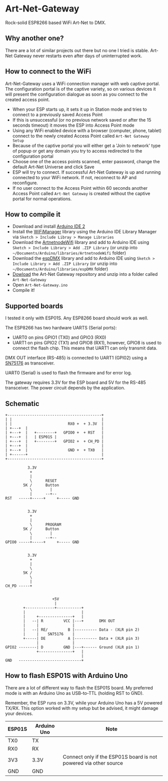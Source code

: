 # Art-Net-Gateway

Rock-solid ESP8266 based WiFi Art-Net to DMX. 

## Why another one?

There are a lot of similar projects out there but no one I tried is stable. Art-Net Gateway never restarts even after days of uninterrupted work.

## How to connect to the WiFi

Art-Net-Gateway uses a WiFi connection manager with web captive portal. The configuration portal is of the captive variety, so on various devices it will present the configuration dialogue as soon as you connect to the created access point.

- When your ESP starts up, it sets it up in Station mode and tries to connect to a previously saved Access Point
- If this is unsuccessful (or no previous network saved or after the 15 seconds timeout) it moves the ESP into Access Point mode
- Using any WiFi enabled device with a browser (computer, phone, tablet) connect to the newly created Access Point called `Art-Net Gateway Setup`
- Because of the captive portal you will either get a 'Join to network' type of popup or get any domain you try to access redirected to the configuration portal
- Choose one of the access points scanned, enter password, change the default Art-Net Universe and click Save
- ESP will try to connect. If successful Art-Net Gateway is up and running connected to your WiFi network. If not, reconnect to AP and reconfigure.
- If no user connect to the Access Point within 60 seconds another Access Point called `Art-Net Gateway` is created without the captive portal for normal operations.

## How to compile it

- Download and install [Arduino IDE 2](https://docs.arduino.cc/software/ide-v2/tutorials/getting-started/ide-v2-downloading-and-installing)
- Install the [WiFiManager](https://github.com/tzapu/WiFiManager) library using the Arduino IDE Library Manager via `Sketch > Include Libray > Manage Libraries`
- Download the [ArtnetnodeWifi](https://github.com/alf45tar/ArtnetnodeWifi/archive/refs/heads/master.zip) library and add to Arduino IDE using `Sketch > Include Library > Add .ZIP Library` (or unzip into `~/Documents/Arduino/libraries/ArtnetnodeWifi` folder)
- Download the [espDMX](https://github.com/alf45tar/espDMX/archive/refs/heads/master.zip) library and add to Arduino IDE using `Sketch > Include Library > Add .ZIP Library` (or unzip into `~/Documents/Arduino/libraries/espDMX` folder)
- [Dowload](https://github.com/alf45tar/Art-Net-Gateway/archive/refs/heads/main.zip) the Art-Net Gateway repository and unzip into a folder called `Art-Net-Gateway`
- Open `Art-Net-Gateway.ino`
- Compile it!

## Supported boards

I tested it only with ESP01S. Any ESP8266 board should work as well.

The ESP8266 has two hardware UARTS (Serial ports):
 - UART0 on pins GPIO1 (TX0) and GPIO3 (RX0)
 - UART1 on pins GPIO2 (TX1) and GPIO8 (RX1), however, GPIO8 is used to connect the flash chip. This means that UART1 can only transmit data.

DMX OUT interface (RS-485) is connected to UART1 (GPI02) using a [SN75176](https://www.ti.com/lit/ds/symlink/sn75176a.pdf) as transceiver.

UART0 (Serial) is used to flash the firmware and for error log.

The gateway requires 3.3V for the ESP board and 5V for the RS-485 transceiver. The power circuit depends by the application.

## Schematic

```
+------------------------------------------+
| |                                        |
| |                         RX0 +  + 3.3V  |
| +---+  |                                 |
| +---+  |   +--------+   GPIO0 +  + RST   |
| +---+  |   | ESP01S |                    |
| +---+  |   +--------+   GPIO2 +  + CH_PD |
| +---+  |                                 |
| +---+  |                  GND +  + TX0   |
| +------+                                 |
+------------------------------------------+
 
          3.3V 
           + 
           | 
           \      RESET
        5K /      Button
           \        |
           |      --+-- 
RST   -----+-----+     +----- GND


          3.3V 
           + 
           | 
           \      PROGRAM
        5K /      Button
           \        |
           |      --+-- 
GPIO0 -----+-----+     +----- GND


          3.3V 
           + 
           | 
           \
        5K /
           \ 
           |
CH_PD -----+


                     +5V
                      |
        +-------------+-----------+               
        |                         |
        |     +---------------+   |
        |   --| R         VCC |---+       DMX OUT
        |     |               |
        |   --| RE/         B |---------- Data - (XLR pin 2)
        |     |    SN75176    |
        +-----| DE          A |---------- Data + (XLR pin 3)
              |               |
GPIO2 --------| D         GND |---+------ Ground (XLR pin 1)
              +---------------+   |
                                  |
GND   ----------------------------+
```

## How to flash ESP01S with Arduino Uno

There are a lot of different way to flash the ESP01S board. My preferred mode is with an Arduino Uno as USB-to-TTL (holding RST to GND).

Remember, the ESP runs on 3.3V, while your Arduino Uno has a 5V powered TX/RX. This option worked with my setup but be advised, it might damage your devices.

ESP01S|Arduino Uno|Note
------|-----------|----
TX0|TX|
RX0|RX|
3V3|3.3V|Connect only if the ESP01S board is not powered via other source 
GND|GND|
